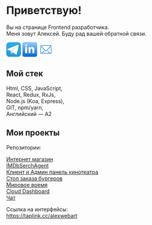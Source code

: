 Приветствую!
===

Вы на странице Frontend разработчика.\
Меня зовут Алексей. Буду рад вашей обратной связи.

[![telegramLink](telegramButton.png)](https://t.me/AlexWebArt)
[![linkedinLink](linkedinButton.png)](https://www.linkedin.com/in/aleksey-artemchuk-07858525a)
[![emailLink](emailButton.png)](mailto:gelusiv@gmail.com)

## Мой стек

Html, CSS, JavaScript,\
React, Redux, RxJs,\
Node.js (Koa, Express),\
GIT, npm/yarn,\
Английский — A2

## Мои проекты

Репозитории:

[Интернет магазин](https://github.com/AlexWEBArt/ra-online-store)\
[IMDbSerchAgent](https://github.com/AlexWEBArt/ra-redux-toolkit-ts)\
[Клиент и Админ панель кинотеатра](https://github.com/AlexWEBArt/go2cinema)\
[Стол заказа бургеров](https://github.com/AlexWEBArt/burger-angular)\
[Мировое время](https://alexwebart.github.io/ra-world-watches)\
[Cloud Dashboard](https://github.com/AlexWEBArt/AHJ-Cloud-Dashboard-fronend)\
[Чат](https://github.com/AlexWEBArt/AHJ-Chat-frontend)

Ссылка на интерфейсы:\
https://taplink.cc/alexwebart

<!--
**AlexWEBArt/AlexWEBArt** is a ✨ _special_ ✨ repository because its `README.md` (this file) appears on your GitHub profile.

Here are some ideas to get you started:

- 🔭 I’m currently working on ...
- 🌱 I’m currently learning ...
- 👯 I’m looking to collaborate on ...
- 🤔 I’m looking for help with ...
- 💬 Ask me about ...
- 📫 How to reach me: ...
- 😄 Pronouns: ...
- ⚡ Fun fact: ...
-->
